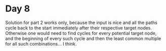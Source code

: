 # Day 8

Solution for part 2 works only, because the input is nice and all the paths cycle back to the start immediately after their respective target nodes. Otherwise one would need to find cycles for every potential target node, and the beginning of every such cycle and then the least common multiple for all such combinations... I think.